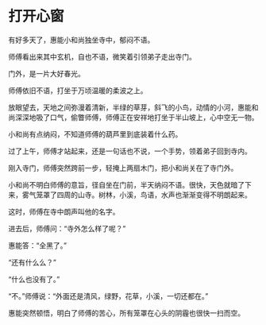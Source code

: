 # 打开心窗

有好多天了，惠能小和尚独坐寺中，郁闷不语。 

师傅看出来其中玄机，自也不语，微笑着引领弟子走出寺门。 

门外，是一片大好春光。 

师傅依旧不语，打坐于万顷温暖的柔波之上。 

放眼望去，天地之间弥漫着清新，半绿的草芽，斜飞的小鸟，动情的小河，惠能和尚深深地吸了口气，偷瞥师傅，师傅正在安祥地打坐于半山坡上，心中空无一物。 

小和尚有点纳闷，不知道师傅的葫芦里到底装着什么药。 

过了上午，师傅才站起来，还是一句话也不说，一个手势，领着弟子回到寺内。 

刚入寺门，师傅突然跨前一步，轻掩上两扇木门，把小和尚关在了寺门外。 

小和尚不明白师傅的意旨，径自坐在门前，半天纳闷不语。很快，天色就暗了下来，雾气笼罩了四周的山寺。树林，小溪，鸟语，水声也渐渐变得不明朗起来。 

这时，师傅在寺中朗声叫他的名字。 

进去后，师傅问：“寺外怎么样了呢？” 

惠能答：“全黑了。” 

“还有什么么？” 

“什么也没有了。” 

“不。”师傅说：“外面还是清风，绿野，花草，小溪，一切还都在。” 

惠能突然顿悟，明白了师傅的苦心，所有笼罩在心头的阴霾也很快一扫而空。
 